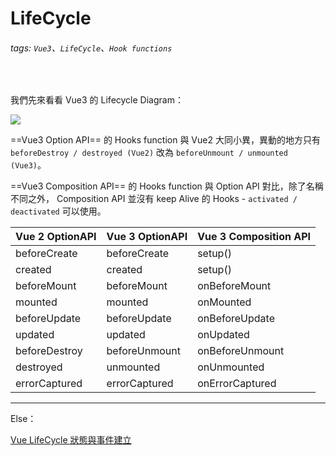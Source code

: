 # LifeCycle

######  tags: `Vue3`、`LifeCycle`、`Hook functions`

&nbsp;

我們先來看看 Vue3 的 Lifecycle Diagram：

![](https://v3.vuejs.org/images/lifecycle.svg)

==Vue3 Option API== 的 Hooks function 與 Vue2 大同小異，異動的地方只有 `beforeDestroy / destroyed (Vue2)` 改為 `beforeUnmount / unmounted (Vue3)`。

==Vue3 Composition API== 的 Hooks function 與 Option API 對比，除了名稱不同之外，
Composition API 並沒有 keep Alive 的 Hooks - `activated / deactivated` 可以使用。



| Vue 2 OptionAPI | Vue 3 OptionAPI | Vue 3 Composition API |
| -------- | -------- | -------- |
| beforeCreate     | beforeCreate     | setup()     |
| created     | created    | setup()     |
| beforeMount     | beforeMount    | onBeforeMount     |
| mounted     | mounted    | onMounted     |
| beforeUpdate     | beforeUpdate    | onBeforeUpdate     |
| updated     | updated    | onUpdated     |
| beforeDestroy     | beforeUnmount    | onBeforeUnmount     |
| destroyed     | unmounted    | onUnmounted     |
| errorCaptured | errorCaptured | onErrorCaptured |

---

Else：

[Vue LifeCycle 狀態與事件建立](https://hackmd.io/tN1loH0BSLOOu3Y0jFjraw)